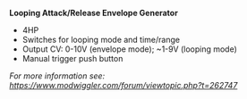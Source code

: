 **Looping Attack/Release Envelope Generator**

* 4HP
* Switches for looping mode and time/range 
* Output CV: 0-10V (envelope mode); ~1-9V (looping mode)
* Manual trigger push button

*For more information see: https://www.modwiggler.com/forum/viewtopic.php?t=262747*
